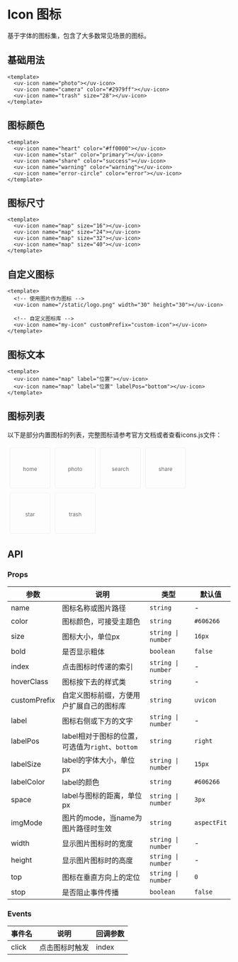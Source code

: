 # Icon 图标

基于字体的图标集，包含了大多数常见场景的图标。

## 基础用法

```vue
<template>
  <uv-icon name="photo"></uv-icon>
  <uv-icon name="camera" color="#2979ff"></uv-icon>
  <uv-icon name="trash" size="28"></uv-icon>
</template>
```

## 图标颜色

```vue
<template>
  <uv-icon name="heart" color="#ff0000"></uv-icon>
  <uv-icon name="star" color="primary"></uv-icon>
  <uv-icon name="share" color="success"></uv-icon>
  <uv-icon name="warning" color="warning"></uv-icon>
  <uv-icon name="error-circle" color="error"></uv-icon>
</template>
```

## 图标尺寸

```vue
<template>
  <uv-icon name="map" size="16"></uv-icon>
  <uv-icon name="map" size="24"></uv-icon>
  <uv-icon name="map" size="32"></uv-icon>
  <uv-icon name="map" size="40"></uv-icon>
</template>
```

## 自定义图标

```vue
<template>
  <!-- 使用图片作为图标 -->
  <uv-icon name="/static/logo.png" width="30" height="30"></uv-icon>
  
  <!-- 自定义图标库 -->
  <uv-icon name="my-icon" customPrefix="custom-icon"></uv-icon>
</template>
```

## 图标文本

```vue
<template>
  <uv-icon name="map" label="位置"></uv-icon>
  <uv-icon name="map" label="位置" labelPos="bottom"></uv-icon>
</template>
```

## 图标列表

以下是部分内置图标的列表，完整图标请参考官方文档或者查看icons.js文件：

<div class="icon-list">
  <div class="icon-item">
    <uv-icon name="home" size="30"></uv-icon>
    <div class="icon-name">home</div>
  </div>
  <div class="icon-item">
    <uv-icon name="photo" size="30"></uv-icon>
    <div class="icon-name">photo</div>
  </div>
  <div class="icon-item">
    <uv-icon name="search" size="30"></uv-icon>
    <div class="icon-name">search</div>
  </div>
  <div class="icon-item">
    <uv-icon name="share" size="30"></uv-icon>
    <div class="icon-name">share</div>
  </div>
  <div class="icon-item">
    <uv-icon name="star" size="30"></uv-icon>
    <div class="icon-name">star</div>
  </div>
  <div class="icon-item">
    <uv-icon name="trash" size="30"></uv-icon>
    <div class="icon-name">trash</div>
  </div>
</div>

## API

### Props

| 参数 | 说明 | 类型 | 默认值 |
|------|------|------|------|
| name | 图标名称或图片路径 | `string` | - |
| color | 图标颜色，可接受主题色 | `string` | `#606266` |
| size | 图标大小，单位px | `string \| number` | `16px` |
| bold | 是否显示粗体 | `boolean` | `false` |
| index | 点击图标时传递的索引 | `string \| number` | - |
| hoverClass | 图标按下去的样式类 | `string` | - |
| customPrefix | 自定义图标前缀，方便用户扩展自己的图标库 | `string` | `uvicon` |
| label | 图标右侧或下方的文字 | `string \| number` | - |
| labelPos | label相对于图标的位置，可选值为`right`、`bottom` | `string` | `right` |
| labelSize | label的字体大小，单位px | `string \| number` | `15px` |
| labelColor | label的颜色 | `string` | `#606266` |
| space | label与图标的距离，单位px | `string \| number` | `3px` |
| imgMode | 图片的mode，当name为图片路径时生效 | `string` | `aspectFit` |
| width | 显示图片图标时的宽度 | `string \| number` | - |
| height | 显示图片图标时的高度 | `string \| number` | - |
| top | 图标在垂直方向上的定位 | `string \| number` | `0` |
| stop | 是否阻止事件传播 | `boolean` | `false` |

### Events

| 事件名 | 说明 | 回调参数 |
|------|------|------|
| click | 点击图标时触发 | index |

<style>
.icon-list {
  display: flex;
  flex-wrap: wrap;
}
.icon-item {
  width: 90px;
  height: 90px;
  display: flex;
  flex-direction: column;
  align-items: center;
  justify-content: center;
  margin: 5px;
  border: 1px solid #eee;
  border-radius: 4px;
}
.icon-name {
  font-size: 12px;
  color: #666;
  margin-top: 5px;
}
</style> 
